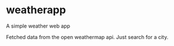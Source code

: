 # weatherapp
A simple weather web app 

Fetched data from the open weathermap api. 
Just search for a city.
